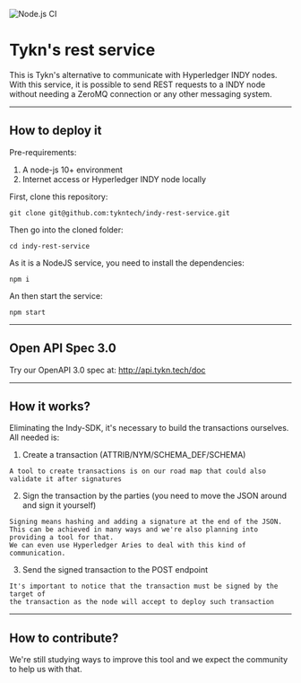 ![Node.js CI](https://github.com/tykntech/indy-rest-service/workflows/Node.js%20CI/badge.svg?branch=master)

# Tykn's rest service

This is Tykn's alternative to communicate with Hyperledger INDY nodes. With this service, it is possible to send REST requests to a INDY node without needing a ZeroMQ connection or any other messaging system.

---
## How to deploy it

Pre-requirements:
1. A node-js 10+ environment
2. Internet access or Hyperledger INDY node locally

First, clone this repository:
```
git clone git@github.com:tykntech/indy-rest-service.git
```

Then go into the cloned folder:
```
cd indy-rest-service
```

As it is a NodeJS service, you need to install the dependencies:
```
npm i
```

An then start the service:
```
npm start
```
---
## Open API Spec 3.0

Try our OpenAPI 3.0 spec at: http://api.tykn.tech/doc

---
## How it works?

Eliminating the Indy-SDK, it's necessary to build the transactions ourselves. All needed is: 
1. Create a transaction (ATTRIB/NYM/SCHEMA_DEF/SCHEMA)
```
A tool to create transactions is on our road map that could also validate it after signatures
```
2. Sign the transaction by the parties (you need to move the JSON around and sign it yourself)
```
Signing means hashing and adding a signature at the end of the JSON. 
This can be achieved in many ways and we're also planning into providing a tool for that. 
We can even use Hyperledger Aries to deal with this kind of communication.
```
3. Send the signed transaction to the POST endpoint
```
It's important to notice that the transaction must be signed by the target of 
the transaction as the node will accept to deploy such transaction
```
---
## How to contribute?

We're still studying ways to improve this tool and we expect the community to help us with that.